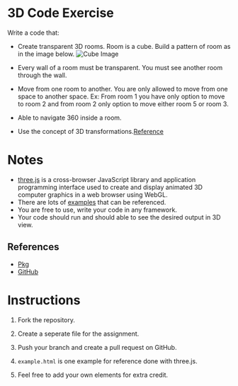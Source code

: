 # 3D Code Exercise

Write a code that:

- Create  transparent 3D rooms. Room is a cube. Build a pattern of room as in the image below. ![Cube Image](https://github.com/SLMetaverse/hiring-3D-assignment/blob/challenge/example.jpg?raw=true)

- Every wall of a room must be transparent. You must see another room through the wall.

- Move from one room to another. You are only allowed to move from one space to another space. Ex: From room 1 you have only option to move to room 2 and from room 2 only option to move either room 5 or room 3.

- Able to navigate 360 inside a room.

- Use the concept of 3D transformations.[Reference](https://www.cs.cornell.edu/courses/cs4620/2010fa/lectures/03transforms3d.pdf)
# Notes
- [three.js](https://threejs.org) is a cross-browser JavaScript library and application programming interface used to create and display animated 3D computer graphics in a web browser using WebGL. 
- There are lots of [examples](https://threejs.org/examples/#webgl_animation_keyframes) that can be referenced.
- You are free to use, write your code in any framework.
- Your code should run and should able to see the desired output in 3D view.
## References
- [Pkg](https://unpkg.com/browse/three@0.138.3/)
- [GitHub](https://github.com/mrdoob/three.js)
# Instructions

1. Fork the repository.

2. Create a seperate file for the assignment.

3. Push your branch and create a pull request on GitHub.

4. `example.html` is one example for reference done with three.js.

5. Feel free to add your own elements for extra credit.